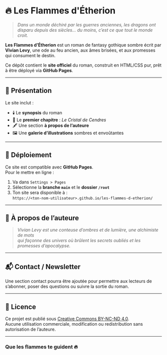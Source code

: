 # 🔥 Les Flammes d'Étherion

> *Dans un monde déchiré par les guerres anciennes, les dragons ont disparu depuis des siècles… du moins, c’est ce que tout le monde croit.*

**Les Flammes d’Étherion** est un roman de fantasy gothique sombre écrit par **Vivian Levy**, une ode au feu ancien, aux âmes brisées, et aux promesses qui consument le destin.

Ce dépôt contient le **site officiel** du roman, construit en HTML/CSS pur, prêt à être déployé via **GitHub Pages**.

---

## 🌌 Présentation

Le site inclut :
- 🕯️ Le **synopsis** du roman
- 📖 Le **premier chapitre** : *Le Cristal de Cendres*
- 🖋️ Une section **à propos de l’auteure**
- 🖼️ Une **galerie d’illustrations** sombres et envoûtantes

---

## 🚀 Déploiement

Ce site est compatible avec **GitHub Pages**.  
Pour le mettre en ligne :

1. Va dans `Settings > Pages`
2. Sélectionne la **branche `main`** et le **dossier `/root`**
3. Ton site sera disponible à :  
   `https://<ton-nom-utilisateur>.github.io/les-flammes-d-etherion/`

---

## 🖤 À propos de l’auteure

> *Vivian Levy est une conteuse d’ombres et de lumière, une alchimiste de mots  
> qui façonne des univers où brûlent les secrets oubliés et les promesses d’apocalypse.*

---

## 📬 Contact / Newsletter

Une section contact pourra être ajoutée pour permettre aux lecteurs de s’abonner, poser des questions ou suivre la sortie du roman.

---

## 📜 Licence

Ce projet est publié sous [Creative Commons BY-NC-ND 4.0](https://creativecommons.org/licenses/by-nc-nd/4.0/deed.fr).  
Aucune utilisation commerciale, modification ou redistribution sans autorisation de l’auteure.

---

### Que les flammes te guident 🔥
